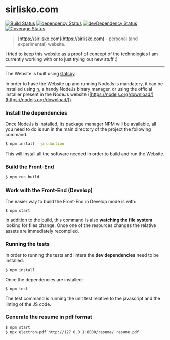 # sirlisko.com

[![Build Status](https://travis-ci.org/sirLisko/sirlisko.com.svg)](https://travis-ci.org/sirLisko/sirlisko.com) [![dependency Status](https://david-dm.org/sirlisko/sirlisko.com/status.svg)](https://david-dm.org/sirlisko/sirlisko.com#info=dependencies) [![devDependency Status](https://david-dm.org/sirlisko/sirlisko.com/dev-status.svg)](https://david-dm.org/sirlisko/sirlisko.com#info=devDependencies) [![Coverage Status](https://coveralls.io/repos/github/sirLisko/sirlisko.com/badge.svg?branch=master)](https://coveralls.io/github/sirLisko/sirlisko.com?branch=master)

> [https://sirlisko.com](https://sirlisko.com) - personal (and experimental) website.

I tried to keep this website as a proof of concept of the technologies I am currently working with or to just trying out new stuff :)

---

The Website is built using [Gatsby](https://gatsbyjs.org).

In order to have the Website up and running NodeJs is mandatory, it can be installed using [n](https://github.com/tj/n), a handy NodeJs binary manager, or using the official installer present in the NodeJs website ([https://nodejs.org/download/](https://nodejs.org/download/)).

### Install the dependencies

Once NodeJs is installed, its package manager NPM will be available, all you need to do is run in the main directory of the project the following command.

```bash
$ npm install --production
```

This will install all the software needed in order to build and run the Website.

### Build the Front-End

```bash
$ npm run build
```

### Work with the Front-End (Develop)

The easier way to build the Front-End in Develop mode is with:

```bash
$ npm start
```

In addition to the build, this command is also **watching the file system** looking for files change. Once one of the resources changes the relative assets are immediately recompiled.

### Running the tests

In order to running the tests and linters the **dev dependencies** need to be installed.

```bash
$ npm install
```

Once the dependencies are installed:

```bash
$ npm test
```

The test command is running the unit test relative to the javascript and the linting of the JS code.

### Generate the resume in pdf format

```bash
$ npm start
$ npx electron-pdf http://127.0.0.1:8080/resume/ resume.pdf
```
